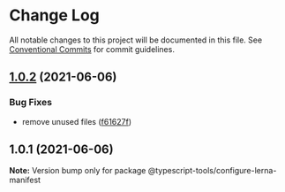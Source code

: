 # Change Log

All notable changes to this project will be documented in this file.
See [Conventional Commits](https://conventionalcommits.org) for commit guidelines.

## [1.0.2](https://github.com/typescript-tools/typescript-tools/compare/@typescript-tools/configure-lerna-manifest@1.0.1...@typescript-tools/configure-lerna-manifest@1.0.2) (2021-06-06)


### Bug Fixes

* remove unused files ([f61627f](https://github.com/typescript-tools/typescript-tools/commit/f61627f373fdf137bad90f3eec938675459dcd1e))





## 1.0.1 (2021-06-06)

**Note:** Version bump only for package @typescript-tools/configure-lerna-manifest
